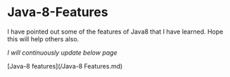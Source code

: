# Java-8-Features

I have pointed out some of the features of Java8 that I have learned. Hope this will help others also.

_I will continuously update below page_

[Java-8 features](/Java-8 Features.md)
